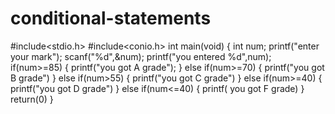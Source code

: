 # conditional-statements
#include<stdio.h>
#include<conio.h>
int main(void)
{
int num;
printf("enter your mark");
scanf("%d",&num);
printf("you entered %d",num);
if(num>=85)
{
printf("you got A grade");
}
else if(num>=70)
{
printf("you got B grade")
}
else if(num>55)
{
printf("you got C grade")
}
else if(num>=40)
{
printf("you got D grade")
}
else if(num<=40)
{
printf( you got F grade)
}
return(0)
}
